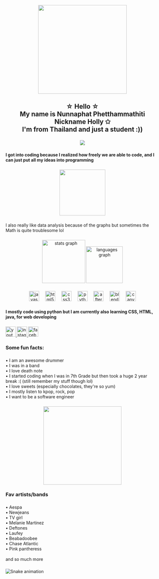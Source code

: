 <div align="center">
  <img height="290" src="https://i.redd.it/lk4pyxafbn9c1.gif"  />
</div>

###

<h2 align="center">☆ Hello ☆<br>My name is Nunnaphat Phetthammathiti<br>Nickname Holly ✩<br>I'm from Thailand and just a student :))</h2>

###

<div align="center">
  <img src="https://profile-counter.glitch.me/fruitycereal/count.svg?"  />
</div>

###

<h4 align="left">I got into coding because I realized how freely we are able to code, and I can just put all my ideas into programming</h4>

###

<div align="center">
  <img height="150" src="https://i.pinimg.com/originals/9b/e9/2d/9be92dae9203cd1640f28da39bcd1531.png"  />
</div>

###

<p align="left">I also really like data analysis because of the graphs but sometimes the Math is quite troublesome lol</p>

###

<div align="center">
  <img src="https://github-readme-stats.vercel.app/api?username=fruitycereal&hide_title=false&hide_rank=false&show_icons=true&include_all_commits=true&count_private=true&disable_animations=false&theme=dracula&locale=en&hide_border=false" height="141" alt="stats graph"  />
  <img src="https://github-readme-stats.vercel.app/api/top-langs?username=fruitycereal&locale=en&hide_title=false&layout=compact&card_width=320&langs_count=5&theme=dracula&hide_border=false" height="120" alt="languages graph"  />
</div>

###

<div align="center">
  <img src="https://cdn.jsdelivr.net/gh/devicons/devicon/icons/javascript/javascript-original.svg" height="33" alt="javascript logo"  />
  <img width="12" />
  <img src="https://cdn.jsdelivr.net/gh/devicons/devicon/icons/html5/html5-original.svg" height="33" alt="html5 logo"  />
  <img width="12" />
  <img src="https://cdn.jsdelivr.net/gh/devicons/devicon/icons/css3/css3-original.svg" height="33" alt="css3 logo"  />
  <img width="12" />
  <img src="https://cdn.jsdelivr.net/gh/devicons/devicon/icons/python/python-original.svg" height="33" alt="python logo"  />
  <img width="12" />
  <img src="https://cdn.jsdelivr.net/gh/devicons/devicon/icons/aftereffects/aftereffects-original.svg" height="33" alt="aftereffects logo"  />
  <img width="12" />
  <img src="https://cdn.jsdelivr.net/gh/devicons/devicon/icons/blender/blender-original.svg" height="33" alt="blender logo"  />
  <img width="12" />
  <img src="https://cdn.jsdelivr.net/gh/devicons/devicon/icons/canva/canva-original.svg" height="33" alt="canva logo"  />
</div>

###

<h4 align="left">I mostly code using python but I am currently also learning CSS, HTML, java, for web developing</h4>

###

<div align="left">
  <a href="https://www.youtube.com/@holly_empire" target="_blank">
    <img src="https://img.shields.io/static/v1?message=Youtube&logo=youtube&label=&color=FF0000&logoColor=white&labelColor=&style=for-the-badge" height="33" alt="youtube logo"  />
  </a>
  <a href="https://www.instagram.com/holly_empire_drummer?utm_source=ig_web_button_share_sheet&igsh=ZDNlZDc0MzIxNw==" target="_blank">
    <img src="https://img.shields.io/static/v1?message=Instagram&logo=instagram&label=&color=E4405F&logoColor=white&labelColor=&style=for-the-badge" height="33" alt="instagram logo"  />
  </a>
  <a href="https://web.facebook.com/hollyempiredrummer" target="_blank">
    <img src="https://img.shields.io/static/v1?message=Facebook&logo=facebook&label=&color=1877F2&logoColor=white&labelColor=&style=for-the-badge" height="33" alt="facebook logo"  />
  </a>
</div>

###

<h3 align="left">Some fun facts:</h3>

###

<p align="left">• I am an awesome drummer<br>• I was in a band<br>• I love death note<br>• I started coding when I was in 7th Grade but then took a huge 2 year break :( (still remember my stuff though lol)<br>• I love sweets (especially chocolates, they're so yum)<br>•  I mostly listen to kpop, rock, pop<br>• I want to be a software engineer</p>

###

<div align="center">
  <img height="256" src="https://i.pinimg.com/originals/9a/25/59/9a25593b242cf39695e7de2f877ed630.jpg"  />
</div>

###

<h3 align="left">Fav artists/bands</h3>

###

<p align="left">• Aespa<br>• Newjeans<br>• TV girl<br>• Melanie Martinez<br>• Deftones<br>• Laufey<br>• Beabadoobee<br>• Chase Atlantic<br>• Pink pantheress<br><br>and so much more</p>

###

<img src="https://raw.githubusercontent.com/fruitycereal/fruitycereal/output/github-contribution-grid-snake.svg" alt="Snake animation" />

###

